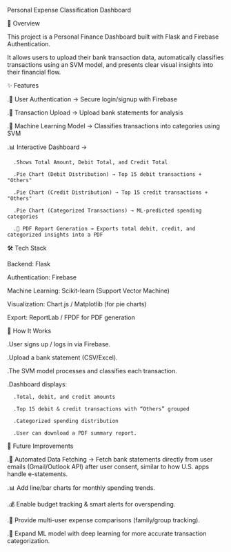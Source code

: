 Personal Expense Classification Dashboard

📌 Overview

This project is a Personal Finance Dashboard built with Flask and Firebase Authentication.

It allows users to upload their bank transaction data, automatically classifies transactions using an SVM model, and presents clear visual insights into their financial flow.

✨ Features

  .🔐 User Authentication → Secure login/signup with Firebase
  
  .📂 Transaction Upload → Upload bank statements for analysis
  
  .🤖 Machine Learning Model → Classifies transactions into categories using SVM
  
  .📊 Interactive Dashboard →
  
      .Shows Total Amount, Debit Total, and Credit Total
      
      .Pie Chart (Debit Distribution) → Top 15 debit transactions + "Others"
      
      .Pie Chart (Credit Distribution) → Top 15 credit transactions + "Others"
      
      .Pie Chart (Categorized Transactions) → ML-predicted spending categories
      
      .📑 PDF Report Generation → Exports total debit, credit, and categorized insights into a PDF

🛠️ Tech Stack

Backend: Flask

Authentication: Firebase

Machine Learning: Scikit-learn (Support Vector Machine)

Visualization: Chart.js / Matplotlib (for pie charts)

Export: ReportLab / FPDF for PDF generation

🚀 How It Works

  .User signs up / logs in via Firebase.
  
  .Upload a bank statement (CSV/Excel).
  
  .The SVM model processes and classifies each transaction.
  
  .Dashboard displays:
  
      .Total, debit, and credit amounts
      
      .Top 15 debit & credit transactions with “Others” grouped
      
      .Categorized spending distribution
      
      .User can download a PDF summary report.

🔮 Future Improvements

  .📩 Automated Data Fetching → Fetch bank statements directly from user emails (Gmail/Outlook API) after user consent, similar to how U.S. apps handle e-statements.
  
  .📊 Add line/bar charts for monthly spending trends.
  
  .💰 Enable budget tracking & smart alerts for overspending.
  
  .👥 Provide multi-user expense comparisons (family/group tracking).
  
  .🤖 Expand ML model with deep learning for more accurate transaction categorization.
